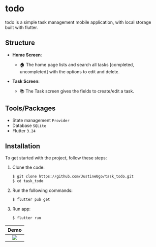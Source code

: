 # todo
todo is a simple task management mobile application, with local storage built with flutter.

## Structure


- **Home Screen**: 
  - 🏠 The home page lists and search all tasks [completed, uncompleted] with the options to edit and delete.

- **Task Screen**:
  - 📚 The Task screen gives the fields to create/edit a task.



## Tools/Packages

- State management `Provider`
- Database `SQLite`
- Flutter `3.24`

## Installation

To get started with the project, follow these steps:

1. Clone the code:
   ```bash
   $ git clone https://github.com/JustineUgo/task_todo.git
   $ cd task_todo
    ```

2. Run the following commands:
   ```bash
   $ flutter pub get
    ```
3. Run app:
   ```bash
   $ flutter run
    ```


Demo                       |
:-------------------------:|
![](https://github.com/JustineUgo/task_todo/blob/main/demo.gif) |